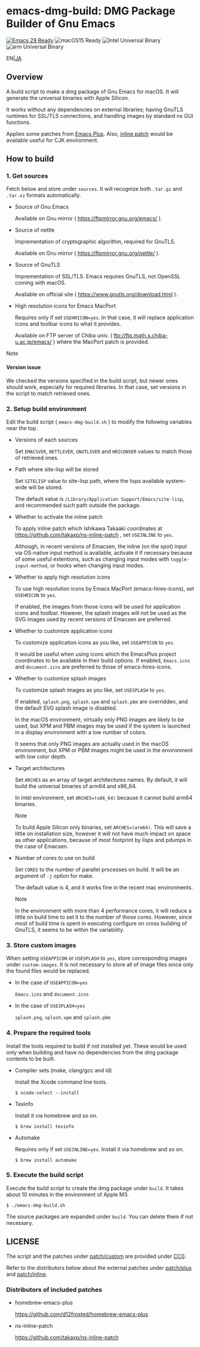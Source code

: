 emacs-dmg-build: DMG Package Builder of Gnu Emacs
===========================

[![Emacs 29 Ready](https://img.shields.io/badge/Emacs29-Ready-green?style=flag&logo=gnuemacs&logoColor=white&labelColor=7F5AB6)](https://www.gnu.org/software/emacs)
![macOS15 Ready](https://img.shields.io/badge/macOS15-Ready-green?style=flat&logo=apple&logoColor=white&labelColor=black)
![Intel Universal Binary](https://img.shields.io/badge/Universal_Binary-0071C5?style=flat&logo=intel&logoColor=white&logoSize=auto)
![arm Universal Binary](https://img.shields.io/badge/Universal_Binary-0091BD?style=flat&logo=arm&logoColor=white&logoSize=auto)

EN|[JA](./README-ja.md)

Overview
--------

A build script to make a dmg package of Gnu Emacs for macOS.
It will generate the universal binaries with Apple Silicon.

It works without any dependencies on external libraries; having GnuTLS runtimes for SSL/TLS connections, and handling images by standard ns GUI functions.

Applies some patches from [Emacs Plus](https://github.com/d12frosted/homebrew-emacs-plus).
Also, [inline patch](https://github.com/takaxp/ns-inline-patch) would be available useful for CJK environment.

How to build
------------

### 1\. Get sources

Fetch below and store under `sources`.
It will recognize both `.tar.gz` and `.tar.xz` formats automatically.

* Source of Gnu Emacs

  Available on Gnu mirror ( https://ftpmirror.gnu.org/emacs/ ).

* Source of nettle

  Imprementation of cryptographic algorithm, required for GnuTLS.

  Available on Gnu mirror ( https://ftpmirror.gnu.org/nettle/ ).

* Source of GnuTLS

  Imprementation of SSL/TLS.
  Emacs requires GnuTLS, not OpenSSL coming with macOS.

  Available on official site ( https://www.gnutls.org/download.html ).

* High resolution icons for Emacs MacPort

  Requires only if set `USEHRICON=yes`.
  In that case, it will replace application icons and toolbar icons to what it provides.

  Available on FTP server of Chiba univ. ( ftp://ftp.math.s.chiba-u.ac.jp/emacs/ ) where the MacPort patch is provided.

> [!NOTE]
>
> #### Version issue
>
> We checked the versions specified in the build script, but newer ones should work, especially for required libraries.
> In that case, set versions in the script to match retrieved ones.

### 2\. Setup build environment

Edit the build script ( `emacs-dmg-build.sh` ) to modify the following variables near the top.

* Versions of each sources

  Set `EMACSVER`, `NETTLEVER`, `GNUTLSVER` and `HRICONVER` values to match those of retrieved ones.

* Path where site-lisp will be stored

  Set `SITELISP` value to site-lisp path, where the lisps available system-wide will be stored.

  The default value is `/Library/Application Support/Emacs/site-lisp`, and recommended such path outside the package.

* Whether to activate the inline patch

  To apply inline patch which Ishikawa Takaaki coordinates at https://github.com/takaxp/ns-inline-patch , set `USEINLINE` to `yes`.

  Although, in recent versions of Emacsen, the inline (on the spot) input via OS-native input method is available, activate it if necessary because of some useful extentions, such as changing input modes with `toggle-input-method`, or hooks when changing input modes.

* Whether to apply high resolution icons

  To use high resolution icons by Emacs MacPort (emacs-hires-icons), set `USEHRICON` to `yes`.

  If enabled, the images from those icons will be used for application icons and toolbar.
  However, the splash images will not be used as the SVG images used by recent versions of Emacsen are preferred.

* Whether to customize application icons

  To customize application icons as you like, set `USEAPPICON` to `yes`.

  It would be useful when using icons which the EmacsPlus project coordinates to be available in their build options.
  If enabled, `Emacs.icns` and `document.icns` are preferred to those of emacs-hires-icons.

* Whether to customize splash images

  To customize splash images as you like, set `USESPLASH` to `yes`.

  If enabled, `splash.png`, `splash.xpm` and `splash.pbm` are overridden, and the default SVG splash image is disabled.

  In the macOS environment, virtually only PNG images are likely to be used, but XPM and PBM images may be used if the system is launched in a display environment with a low number of colors.

  It seems that only PNG images are actually used in the macOS environment, but XPM or PBM images might be used in the environment with low color depth.

* Target architectures

  Set `ARCHES` as an array of target architectures names.
  By default, it will build the universal binaries of arm64 and x86_64.

  In intel environment, set `ARCHES=(x86_64)` because it cannot build arm64 binaries.

  > [!NOTE]
  >
  > To build Apple Silicon only binaries, set `ARCHES=(arm64)`.
  > This will save a little on installation size, however it will not have much impact on space as other applications, because of most footprint by lisps and pdumps in the case of Emacsen.

* Number of cores to use on build

  Set `CORES` to the number of parallel processes on build.
  It will be an argument of `-j` option for make.

  The default value is 4, and it works fine in the recent mac environments.

  > [!NOTE]
  >
  > In the environment with more than 4 performance cores, it will reduce a little on build time to set it to the number of those cores.
  > However, since most of build time is spent in executing configure on cross building of GnuTLS, it seems to be within the variability.

### 3\. Store custom images

When setting `USEAPPICON` or `USESPLASH` to `yes`, store corresponding images under `custom-images`.
It is not necessary to store all of image files since only the found files would be replaced.

* In the case of `USEAPPICON=yes`

  `Emacs.icns` and `document.icns`

* In the case of `USESPLASH=yes`

  `splash.png`, `splash.xpm` and `splash.pbm`

### 4\. Prepare the required tools

Install the tools required to build if not installed yet.
These would be used only when building and have no dependencies from the dmg package contents to be built.

* Compiler sets (make, clang/gcc and ld)

  Install the Xcode command line tools.

  ```console
  $ xcode-select --install
  ```

* Texinfo

  Install it via homebrew and so on.

  ```console
  $ brew install texinfo
  ```

* Automake

  Requires only if set `USEINLINE=yes`.
  Install it via homebrew and so on.

  ```console
  $ brew install automake
  ```

### 5\. Execute the build script

Execute the build script to create the dmg package under `build`.
It takes about 10 minutes in the environment of Apple M3.

```console
$ ./emacs-dmg-build.sh
```

The source packages are expanded under `build`.
You can delete them if not necessary.

LICENSE
-------

The script and the patches under [patch/custom](./patch/custom) are provided under [CC0](./LICENSE.txt).

Refer to the distributors below about the external patches under [patch/plus](./patch/plus/) and [patch/inline](./patch/inline).

### Distributors of included patches

* homebrew-emacs-plus

  https://github.com/d12frosted/homebrew-emacs-plus

* ns-inline-patch

  https://github.com/takaxp/ns-inline-patch
